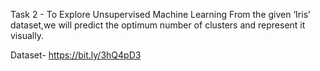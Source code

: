 

Task 2 - To Explore Unsupervised Machine Learning From the given ‘Iris’ dataset,we will predict the optimum number of clusters and represent it visually.

Dataset- https://bit.ly/3hQ4pD3
